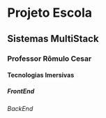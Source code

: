 <h1> Projeto Escola </h1>
<H2> Sistemas MultiStack</h2>
<h3> Professor Rômulo Cesar</h3>
<h4> Tecnologias Imersivas</h4>
<h5> FrontEnd</h5>
<h6>BackEnd</h6>
